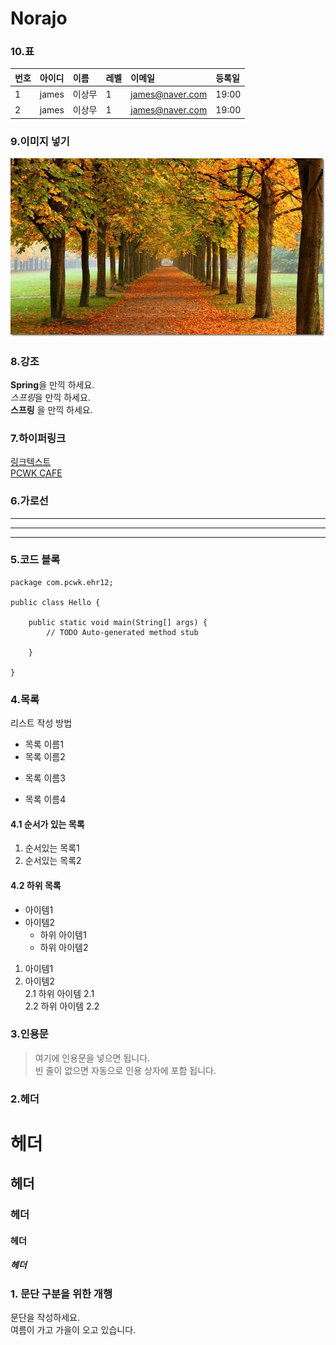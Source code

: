 # Norajo

### 10.표
|번호|아이디|이름|레벨|이메일|등록일|   
|:-------|:-------|:-------|:-------|:-------|:-------|  
|1       |james   |이상무  |1     |james@naver.com|19:00|  
|2       |james   |이상무  |1     |james@naver.com|19:00|  

### 9.이미지 넣기  
![가을](https://github.com/chaelynn1028/PCWK_MARKDOWN/blob/main/%EC%9D%B4%EB%AF%B8%EC%A7%80.jfif "가을")   

### 8.강조  
**Spring**을 만끽 하세요.  
*스프링*을 만끽 하세요.  
__스프링__ 을 만끽 하세요.  

### 7.하이퍼링크  
[링크텍스트](링크URL "설명문구")  
[PCWK CAFE](https://cafe.daum.net/pcwk/XC6b "RPA_CLASS")  

### 6.가로선  
---  
***  
---  

### 5.코드 블록  
``` 프로그래밍 언어 : JAVA Hello  
package com.pcwk.ehr12;

public class Hello {

	public static void main(String[] args) {
		// TODO Auto-generated method stub

	}

}
```  
  
### 4.목록  
리스트 작성 방법  
* 목록 이름1  
* 목록 이름2  
- 목록 이름3  
+ 목록 이름4  

#### 4.1 순서가 있는 목록
1. 순서있는 목록1  
2. 순서있는 목록2  

#### 4.2 하위 목록
- 아이템1  
- 아이템2  
    - 하위 아이템1  
    * 하위 아이템2   

1. 아이템1    
2. 아이템2  
    2.1 하위 아이템 2.1  
    2.2 하위 아이템 2.2  

### 3.인용문  
> 여기에 인용문을 넣으면 됩니다.  
> 빈 줄이 없으면 자동으로 인용 상자에 포함 됩니다.  

### 2.헤더  
# 헤더  
## 헤더  
### 헤더  
#### 헤더  
##### 헤더  

### 1. 문단 구분을 위한 개행  
   문단을 작성하세요.  
   여름이 가고 가을이 오고 있습니다. 



